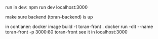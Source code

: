 run in dev: npm run dev
localhost:3000

make sure backend (toran-backend) is up


in contianer:
docker image build -t toran-front .
docker run -dit --name toran-front -p 3000:80 toran-front
see it in localhost:3000
